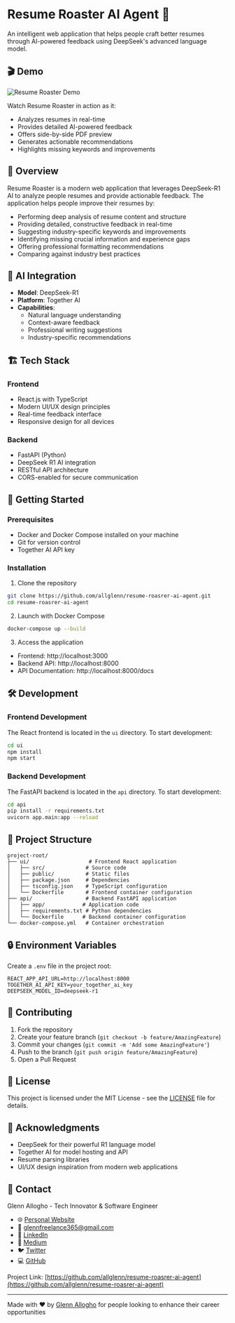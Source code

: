 # Resume Roaster AI Agent 🚀

An intelligent web application that helps people craft better resumes through AI-powered feedback using DeepSeek's advanced language model.

## 🎬 Demo

![Resume Roaster Demo](/demontration.gif)

Watch Resume Roaster in action as it:
- Analyzes resumes in real-time
- Provides detailed AI-powered feedback
- Offers side-by-side PDF preview
- Generates actionable recommendations
- Highlights missing keywords and improvements

## 🎯 Overview

Resume Roaster is a modern web application that leverages DeepSeek-R1 AI to analyze people  resumes and provide actionable feedback. The application helps people improve their resumes by:



- Performing deep analysis of resume content and structure
- Providing detailed, constructive feedback in real-time
- Suggesting industry-specific keywords and improvements
- Identifying missing crucial information and experience gaps
- Offering professional formatting recommendations
- Comparing against industry best practices

## 🧠 AI Integration

- **Model**: DeepSeek-R1
- **Platform**: Together AI
- **Capabilities**:
  - Natural language understanding
  - Context-aware feedback
  - Professional writing suggestions
  - Industry-specific recommendations

## 🏗️ Tech Stack

### Frontend
- React.js with TypeScript
- Modern UI/UX design principles
- Real-time feedback interface
- Responsive design for all devices

### Backend
- FastAPI (Python)
- DeepSeek R1 AI integration
- RESTful API architecture
- CORS-enabled for secure communication

## 🚀 Getting Started

### Prerequisites
- Docker and Docker Compose installed on your machine
- Git for version control
- Together AI API key

### Installation

1. Clone the repository
```bash
git clone https://github.com/allglenn/resume-roasrer-ai-agent.git
cd resume-roasrer-ai-agent
```

2. Launch with Docker Compose
```bash
docker-compose up --build
```

3. Access the application
- Frontend: http://localhost:3000
- Backend API: http://localhost:8000
- API Documentation: http://localhost:8000/docs

## 🛠️ Development

### Frontend Development
The React frontend is located in the `ui` directory. To start development:

```bash
cd ui
npm install
npm start
```

### Backend Development
The FastAPI backend is located in the `api` directory. To start development:

```bash
cd api
pip install -r requirements.txt
uvicorn app.main:app --reload
```

## 📁 Project Structure
```
project-root/
├── ui/                   # Frontend React application
│   ├── src/             # Source code
│   ├── public/          # Static files
│   ├── package.json     # Dependencies
│   ├── tsconfig.json    # TypeScript configuration
│   └── Dockerfile       # Frontend container configuration
├── api/                 # Backend FastAPI application
│   ├── app/            # Application code
│   ├── requirements.txt # Python dependencies
│   └── Dockerfile      # Backend container configuration
└── docker-compose.yml   # Container orchestration
```

## 🔒 Environment Variables

Create a `.env` file in the project root:

```env
REACT_APP_API_URL=http://localhost:8000
TOGETHER_AI_API_KEY=your_together_ai_key
DEEPSEEK_MODEL_ID=deepseek-r1
```

## 🤝 Contributing

1. Fork the repository
2. Create your feature branch (`git checkout -b feature/AmazingFeature`)
3. Commit your changes (`git commit -m 'Add some AmazingFeature'`)
4. Push to the branch (`git push origin feature/AmazingFeature`)
5. Open a Pull Request

## 📝 License

This project is licensed under the MIT License - see the [LICENSE](LICENSE) file for details.

## 🙏 Acknowledgments

- DeepSeek for their powerful R1 language model
- Together AI for model hosting and API
- Resume parsing libraries
- UI/UX design inspiration from modern web applications

## 📧 Contact

Glenn Allogho - Tech Innovator & Software Engineer

- 🌐 [Personal Website](https://glenn.allinsoftware.io/)
- 📧 [glennfreelance365@gmail.com](mailto:glennfreelance365@gmail.com)
- 💼 [LinkedIn](https://www.linkedin.com/in/glenn-allogho-94649688/)
- 📝 [Medium](https://medium.com/@glennlenormand)
- 🐦 [Twitter](https://x.com/glenn_all)
- 💻 [GitHub](https://github.com/allglenn)

Project Link: [https://github.com/allglenn/resume-roasrer-ai-agent](https://github.com/allglenn/resume-roasrer-ai-agent)

---
Made with ❤️ by [Glenn Allogho](https://glenn.allinsoftware.io/) for people looking to enhance their career opportunities

